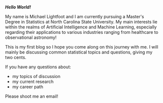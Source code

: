 _**Hello World!**_

My name is Michael Lightfoot and I am currently pursuing a Master's Degree in Statistics at North Carolina State University. My main interests lie within the realms of Artificial Intelligence and Machine Learning, especially regarding their applications to various industries ranging from healthcare to observational astronomy!

This is my first blog so I hope you come along on this journey with me. I will mainly be discussing common statistical topics and questions, giving my two cents.

If you have any questions about:  
- my topics of discussion
- my current research
- my career path
    
Please shoot me an email!
